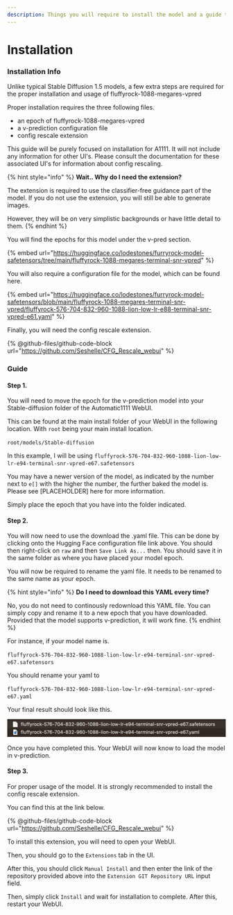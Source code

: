 ```yaml
---
description: Things you will require to install the model and a guide to install the model.
---
```


# Installation

### Installation Info

Unlike typical Stable Diffusion 1.5 models, a few extra steps are required for the proper installation and usage of fluffyrock-1088-megares-vpred

Proper installation requires the three following files.

* an epoch of fluffyrock-1088-megares-vpred
* a v-prediction configuration file
* config rescale extension

This guide will be purely focused on installation for A1111. It will not include any information for other UI's. Please consult the documentation for these associated UI's for information about config rescaling.

{% hint style="info" %}
**Wait.. Why do I need the extension?**

The extension is required to use the classifier-free guidance part of the model. If you do not use the extension, you will still be able to generate images.&#x20;

However, they will be on very simplistic backgrounds or have little detail to them.
{% endhint %}

You will find the epochs for this model under the v-pred section.

{% embed url="https://huggingface.co/lodestones/furryrock-model-safetensors/tree/main/fluffyrock-1088-megares-terminal-snr-vpred" %}

You will also require a configuration file for the model, which can be found here.

{% embed url="https://huggingface.co/lodestones/furryrock-model-safetensors/blob/main/fluffyrock-1088-megares-terminal-snr-vpred/fluffyrock-576-704-832-960-1088-lion-low-lr-e88-terminal-snr-vpred-e61.yaml" %}

Finally, you will need the config rescale extension.

{% @github-files/github-code-block url="https://github.com/Seshelle/CFG_Rescale_webui" %}

### Guide

#### Step 1.

You will need to move the epoch for the v-prediction model into your Stable-diffusion folder of the Automatic1111 WebUI.

This can be found at the main install folder of your WebUI in the following location. With `root` being your main install location.

`root/models/Stable-diffusion`

In this example, I will be using `fluffyrock-576-704-832-960-1088-lion-low-lr-e94-terminal-snr-vpred-e67.safetensors`

You may have a newer version of the model, as indicated by the number next to `e[]` with the higher the number, the further baked the model is. Please see \[PLACEHOLDER] here for more information.

Simply place the epoch that you have into the folder indicated.

#### Step 2.

You will now need to use the download the .yaml file. This can be done by clicking onto the Hugging Face configuration file link above. You should then right-click on `raw` and then `Save Link As...` then. You should save it in the same folder as where you have placed your model epoch.

You will now be required to rename the yaml file. It needs to be renamed to the same name as your epoch.

{% hint style="info" %}
**Do I need to download this YAML every time?**

No, you do not need to continously redownload this YAML file. You can simply copy and rename it to a new epoch that you have downloaded. Provided that the model supports v-prediction, it will work fine.
{% endhint %}

For instance, if your model name is.

`fluffyrock-576-704-832-960-1088-lion-low-lr-e94-terminal-snr-vpred-e67.safetensors`

You should rename your yaml to

`fluffyrock-576-704-832-960-1088-lion-low-lr-e94-terminal-snr-vpred-e67.yaml`

Your final result should look like this.

![](<../../.gitbook/assets/CleanShot 2023-07-24 at 01.04.29@2x.png>)

Once you have completed this. Your WebUI will now know to load the model in v-prediction.

#### Step 3.

For proper usage of the model. It is strongly recommended to install the config rescale extension.

You can find this at the link below.

{% @github-files/github-code-block url="https://github.com/Seshelle/CFG_Rescale_webui" %}

To install this extension, you will need to open your WebUI.

Then, you should go to the `Extensions` tab in the UI.

After this, you should click `Manual Install` and then enter the link of the repository provided above into the `Extension GIT Repository URL` input field.

Then, simply click `Install` and wait for installation to complete. After this, restart your WebUI.
